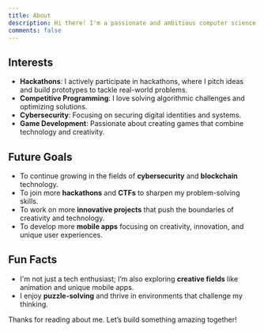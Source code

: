 ```yaml
---
title: About
description: Hi there! I'm a passionate and ambitious computer science student with a deep interest in exploring various fields of technology. Currently, I'm diving into the world of cybersecurity, competitive programming, and hackathons, where I enjoy pitching innovative ideas and creating prototypes. I also have a love for solving puzzles, and I actively participate in Capture the Flag (CTF) challenges like picoCTF.
comments: false
---
```


## Interests

- **Hackathons**: I actively participate in hackathons, where I pitch ideas and build prototypes to tackle real-world problems.
- **Competitive Programming**: I love solving algorithmic challenges and optimizing solutions.
- **Cybersecurity**: Focusing on securing digital identities and systems.
- **Game Development**: Passionate about creating games that combine technology and creativity.

## Future Goals

- To continue growing in the fields of **cybersecurity** and **blockchain** technology.
- To join more **hackathons** and **CTFs** to sharpen my problem-solving skills.
- To work on more **innovative projects** that push the boundaries of creativity and technology.
- To develop more **mobile apps** focusing on creativity, innovation, and unique user experiences.

## Fun Facts

- I'm not just a tech enthusiast; I’m also exploring **creative fields** like animation and unique mobile apps.
- I enjoy **puzzle-solving** and thrive in environments that challenge my thinking.

Thanks for reading about me. Let’s build something amazing together!

